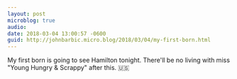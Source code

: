 ```yaml
---
layout: post
microblog: true
audio: 
date: 2018-03-04 13:00:57 -0600
guid: http://johnbarbic.micro.blog/2018/03/04/my-first-born.html
---
```

My first born is going to see Hamilton tonight.  There'll be no living with miss "Young Hungry & Scrappy" after this.  🇺🇸
